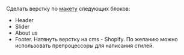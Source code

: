 Сделать верстку по [макету](https://www.figma.com/file/IKV5EpKnlQLADlx8XoC0jY/%D0%9A%D0%B5%D1%80%D0%B0%D0%BC%D0%B8%D0%BA%D1%8A-(Copy)?node-id=0%3A1&t=ZYsYgM8s59HhP7tW-0) следующих блоков: 
- Header
- Slider
- About us
- Footer. 
Натянуть верстку на cms  - Shopify.
По желанию можно использовать препроцессоры для написания стилей. 

